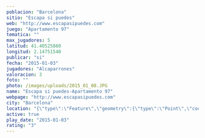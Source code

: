 ```yaml
---
poblacion: "Barcelona"
sitio: "Escapa si puedes"
web: "http://www.escapasipuedes.com"
juego: "Apartamento 97"
tematica: ""
max_jugadores: 5
latitud: 41.40525860
longitud: 2.14751540
publicar: "si"
fecha: "2015-01-03"
jugadores: "Alcaparrones"
valoracion: 3
foto: ""
photo: /images/uploads/2015_01_08.JPG
name: "Escapa si puedes-Apartamento 97"
webpage: "http://www.escapasipuedes.com"
city: "Barcelona"
location: "{\"type\":\"Feature\",\"geometry\":{\"type\":\"Point\",\"coordinates\":[2.1475154,41.4052586]}}"
active: true
play_date: "2015-01-03"
rating: "3"
---
```

